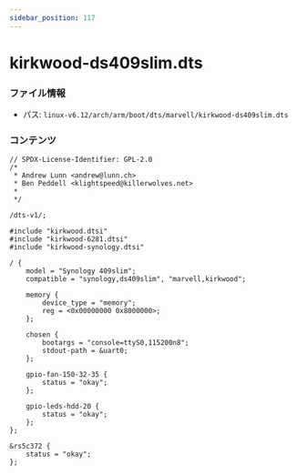 ```yaml
---
sidebar_position: 117
---
```

# kirkwood-ds409slim.dts

### ファイル情報

- パス: `linux-v6.12/arch/arm/boot/dts/marvell/kirkwood-ds409slim.dts`

### コンテンツ

```dts
// SPDX-License-Identifier: GPL-2.0
/*
 * Andrew Lunn <andrew@lunn.ch>
 * Ben Peddell <klightspeed@killerwolves.net>
 *
 */

/dts-v1/;

#include "kirkwood.dtsi"
#include "kirkwood-6281.dtsi"
#include "kirkwood-synology.dtsi"

/ {
	model = "Synology 409slim";
	compatible = "synology,ds409slim", "marvell,kirkwood";

	memory {
		device_type = "memory";
		reg = <0x00000000 0x8000000>;
	};

	chosen {
		bootargs = "console=ttyS0,115200n8";
		stdout-path = &uart0;
	};

	gpio-fan-150-32-35 {
		status = "okay";
	};

	gpio-leds-hdd-20 {
		status = "okay";
	};
};

&rs5c372 {
	status = "okay";
};

```
